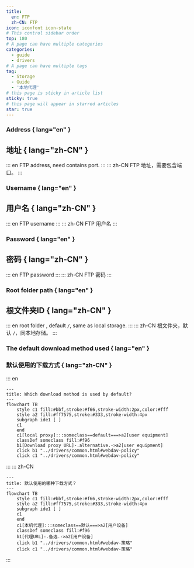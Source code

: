 ```yaml
---
title:
  en: FTP
  zh-CN: FTP
icon: iconfont icon-state
# This control sidebar order
top: 180
# A page can have multiple categories
categories:
  - guide
  - drivers
# A page can have multiple tags
tag:
  - Storage
  - Guide
  - '本地代理'
# this page is sticky in article list
sticky: true
# this page will appear in starred articles
star: true
---
```


### Address { lang="en" }

## 地址 { lang="zh-CN" }

::: en
FTP address, need contains port.
:::
::: zh-CN
FTP 地址，需要包含端口。
:::

### Username { lang="en" }

## 用户名 { lang="zh-CN" }

::: en
FTP username
:::
::: zh-CN
FTP 用户名
:::

### Password { lang="en" }

## 密码 { lang="zh-CN" }

::: en
FTP password
:::
::: zh-CN
FTP 密码
:::

### Root folder path { lang="en" }

## 根文件夹ID { lang="zh-CN" }

::: en
root folder , default `/`, same as local storage.
:::
::: zh-CN
根文件夹，默认 `/`，同本地存储。
:::

### The default download method used { lang="en" }

### 默认使用的下载方式 { lang="zh-CN" }

::: en

```mermaid
---
title: Which download method is used by default?
---
flowchart TB
    style c1 fill:#bbf,stroke:#f66,stroke-width:2px,color:#fff
    style a2 fill:#ff7575,stroke:#333,stroke-width:4px
    subgraph ide1 [ ]
    c1
    end
    c1[local proxy]:::someclass==default===>a2[user equipment]
    classDef someclass fill:#f96
    b1[Download proxy URL]-.alternative.->a2[user equipment]
    click b1 "../drivers/common.html#webdav-policy"
    click c1 "../drivers/common.html#webdav-policy"
```

:::
::: zh-CN

```mermaid
---
title: 默认使用的哪种下载方式？
---
flowchart TB
    style c1 fill:#bbf,stroke:#f66,stroke-width:2px,color:#fff
    style a2 fill:#ff7575,stroke:#333,stroke-width:4px
    subgraph ide1 [ ]
    c1
    end
    c1[本机代理]:::someclass==默认===>a2[用户设备]
    classDef someclass fill:#f96
    b1[代理URL]-.备选.->a2[用户设备]
    click b1 "../drivers/common.html#webdav-策略"
    click c1 "../drivers/common.html#webdav-策略"
```

:::
